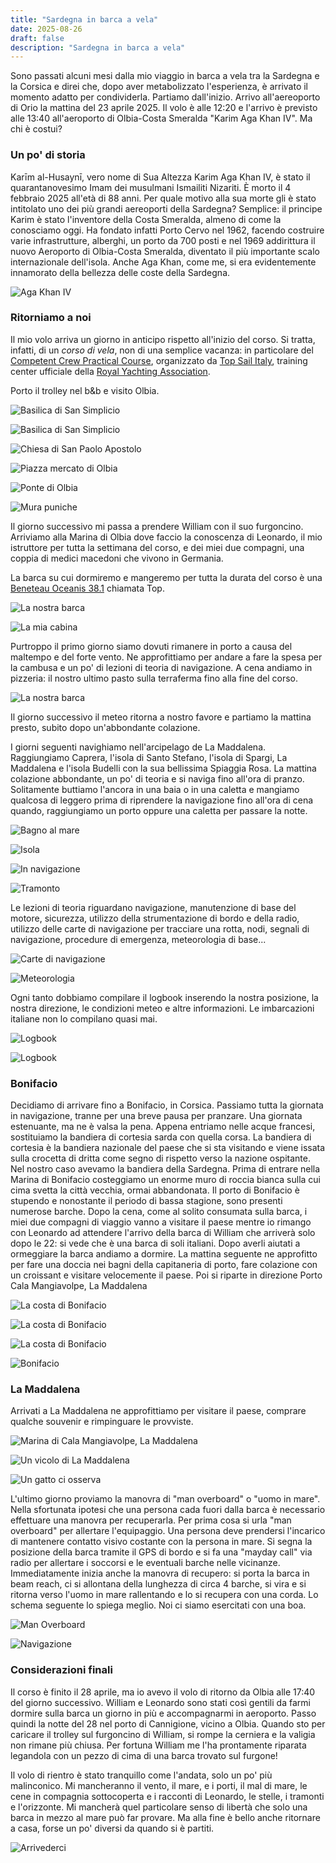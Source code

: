 ```yaml
---
title: "Sardegna in barca a vela"
date: 2025-08-26
draft: false
description: "Sardegna in barca a vela"
---
```


Sono passati alcuni mesi dalla mio viaggio in barca a vela tra la Sardegna e la Corsica e direi che, dopo aver metabolizzato l'esperienza, è arrivato il momento adatto per condividerla.
Partiamo dall'inizio. Arrivo all'aereoporto di Orio la mattina del 23 aprile 2025. Il volo è alle 12:20 e l'arrivo è previsto alle 13:40 all'aeroporto di Olbia-Costa Smeralda "Karim Aga Khan IV". Ma chi è costui? 

### Un po' di storia

Karīm al-Husaynī, vero nome di Sua Altezza Karim Aga Khan IV, è stato il quarantanovesimo Imam dei musulmani Ismailiti Nizariti. È morto il 4 febbraio 2025 all'età di 88 anni. Per quale motivo alla sua morte gli è stato intitolato uno dei più grandi aereoporti della Sardegna? Semplice: il principe Karim è stato l'inventore della Costa Smeralda, almeno di come la conosciamo oggi. Ha fondato infatti Porto Cervo nel 1962, facendo costruire varie infrastrutture, alberghi, un porto da 700 posti e nel 1969 addirittura il nuovo Aeroporto di Olbia-Costa Smeralda, diventato il più importante scalo internazionale dell'isola. Anche Aga Khan, come me, si era evidentemente innamorato della bellezza delle coste della Sardegna.

![Aga Khan IV](IMG_Aga_Khan.jpeg "Aga Khan IV nel 2014")

### Ritorniamo a noi

Il mio volo arriva un giorno in anticipo rispetto all'inizio del corso. Si tratta, infatti, di un *corso di vela*, non di una semplice vacanza: in particolare del [Competent Crew Practical Course](https://www.rya.org.uk/training/courses/Competent-Crew-Practical-Course-CCCC), organizzato da [Top Sail Italy](https://www.topsailitaly.com/), training center ufficiale della [Royal Yachting Association](https://en.wikipedia.org/wiki/Royal_Yachting_Association).

Porto il trolley nel b&b e visito Olbia.

![Basilica di San Simplicio](20250423_174806.jpg "Basilica di San Simplicio")

![Basilica di San Simplicio](20250423_174400.jpg "Basilica di San Simplicio")

![Chiesa di San Paolo Apostolo](20250423_155552.jpg "Chiesa di San Paolo Apostolo")

![Piazza mercato di Olbia](20250423_143741.jpg "Piazza mercato di Olbia")

![Ponte di Olbia](20250423_162620.jpg "Ponte di Olbia")

![Mura puniche](20250423_160619.jpg "Mura puniche")

Il giorno successivo mi passa a prendere William con il suo furgoncino. Arriviamo alla Marina di Olbia dove faccio la conoscenza di Leonardo, il mio istruttore per tutta la settimana del corso, e dei miei due compagni, una coppia di medici macedoni che vivono in Germania.

La barca su cui dormiremo e mangeremo per tutta la durata del corso è una [Beneteau Oceanis 38.1](https://www.beneteau.com/it/oceanis-2005-2014/oceanis-381) chiamata Top.

![La nostra barca](20250424_121225.jpg "La nostra barca battente bandiera inglese")

![La mia cabina](20250424_120441.jpg "La mia cabina")

Purtroppo il primo giorno siamo dovuti rimanere in porto a causa del maltempo e del forte vento. Ne approfittiamo per andare a fare la spesa per la cambusa e un po' di lezioni di teoria di navigazione. A cena andiamo in pizzeria: il nostro ultimo pasto sulla terraferma fino alla fine del corso.

![La nostra barca](IMG-20250426-WA0017.jpg "La nostra barca in mare")

Il giorno successivo il meteo ritorna a nostro favore e partiamo la mattina presto, subito dopo un'abbondante colazione.

I giorni seguenti navighiamo nell'arcipelago de La Maddalena. Raggiungiamo Caprera, l'isola di Santo Stefano, l'isola di Spargi, La Maddalena e l'isola Budelli con la sua bellissima Spiaggia Rosa. La mattina colazione abbondante, un po' di teoria e si naviga fino all'ora di pranzo. Solitamente buttiamo l'ancora in una baia o in una caletta e mangiamo qualcosa di leggero prima di riprendere la navigazione fino all'ora di cena quando, raggiungiamo un porto oppure una caletta per passare la notte. 

![Bagno al mare](IMG-20250426-WA0007.jpg "Un veloce tuffo")

![Isola](20250426_130649.jpg)

![In navigazione](20250428_170943.jpg "In navigazione")

![Tramonto](20250428_200237.jpg "In vela al tramonto")

Le lezioni di teoria riguardano navigazione, manutenzione di base del motore, sicurezza, utilizzo della strumentazione di bordo e della radio, utilizzo delle carte di navigazione per tracciare una rotta, nodi, segnali di navigazione, procedure di emergenza, meteorologia di base... 

![Carte di navigazione](20250425_115540.jpg "Carte di navigazione")

![Meteorologia](20250428_094725.jpg "Un po' di lezioni di meteorologia")

Ogni tanto dobbiamo compilare il logbook inserendo la nostra posizione, la nostra direzione, le condizioni meteo e altre informazioni. Le imbarcazioni italiane non lo compilano quasi mai.

![Logbook](20250429_141949.jpg)

![Logbook](20250429_142039.jpg "Il logbook o 'diario di bordo'")

### Bonifacio

Decidiamo di arrivare fino a Bonifacio, in Corsica. Passiamo tutta la giornata in navigazione, tranne per una breve pausa per pranzare. Una giornata estenuante, ma ne è valsa la pena. Appena entriamo nelle acque francesi, sostituiamo la bandiera di cortesia sarda con quella corsa. La bandiera di cortesia è la bandiera nazionale del paese che si sta visitando e viene issata sulla crocetta di dritta come segno di rispetto verso la nazione ospitante. Nel nostro caso avevamo la bandiera della Sardegna. Prima di entrare nella Marina di Bonifacio costeggiamo un enorme muro di roccia bianca sulla cui cima svetta la città vecchia, ormai abbandonata. Il porto di Bonifacio è stupendo e nonostante il periodo di bassa stagione, sono presenti numerose barche. Dopo la cena, come al solito consumata sulla barca, i miei due compagni di viaggio vanno a visitare il paese mentre io rimango con Leonardo ad attendere l'arrivo della barca di William che arriverà solo dopo le 22: si vede che è una barca di soli italiani. Dopo averli aiutati a ormeggiare la barca andiamo a dormire. La mattina seguente ne approfitto per fare una doccia nei bagni della capitaneria di porto, fare colazione con un croissant e visitare velocemente il paese. Poi si riparte in direzione Porto Cala Mangiavolpe, La Maddalena

![La costa di Bonifacio](20250426_190950.jpg "La costa di Bonifacio")

![La costa di Bonifacio](20250426_190744.jpg "La costa di Bonifacio")

![La costa di Bonifacio](20250426_185739.jpg "La costa di Bonifacio")

![Bonifacio](20250426_192158.jpg "Bonifacio")

### La Maddalena

Arrivati a La Maddalena ne approfittiamo per visitare il paese, comprare qualche souvenir e rimpinguare le provviste.

![Marina di Cala Mangiavolpe, La Maddalena](20250427_194703.jpg "Marina di Cala Mangiavolpe, La Maddalena")

![Un vicolo di La Maddalena](20250427_190024.jpg "Un vicolo di La Maddalena")

![Un gatto ci osserva](20250427_190144.jpg "Un gatto ci osserva")

L'ultimo giorno proviamo la manovra di "man overboard" o "uomo in mare". Nella sfortunata ipotesi che una persona cada fuori dalla barca è necessario effettuare una manovra per recuperarla. Per prima cosa si urla "man overboard" per allertare l'equipaggio. Una persona deve prendersi l'incarico di mantenere contatto visivo costante con la persona in mare. Si segna la posizione della barca tramite il GPS di bordo e si fa una "mayday call" via radio per allertare i soccorsi e le eventuali barche nelle vicinanze. Immediatamente inizia anche la manovra di recupero: si porta la barca in beam reach, ci si allontana della lunghezza di circa 4 barche, si vira e si ritorna verso l'uomo in mare rallentando e lo si recupera con una corda. Lo schema seguente lo spiega meglio. Noi ci siamo esercitati con una boa.

![Man Overboard](news-2022-12-19-MOB-figure-eight-diagram.png "Man Overboard")

![Navigazione](News-2019-02-11-Points-of-Sail-624x665.jpg "Navigazione")

### Considerazioni finali

Il corso è finito il 28 aprile, ma io avevo il volo di ritorno da Olbia alle 17:40 del giorno successivo. William e Leonardo sono stati così gentili da farmi dormire sulla barca un giorno in più e accompagnarmi in aeroporto. Passo quindi la notte del 28 nel porto di Cannigione, vicino a Olbia. Quando sto per caricare il trolley sul furgoncino di William, si rompe la cerniera e la valigia non rimane più chiusa. Per fortuna William me l'ha prontamente riparata legandola con un pezzo di cima di una barca trovato sul furgone!

Il volo di rientro è stato tranquillo come l'andata, solo un po' più malinconico. Mi mancheranno il vento, il mare, e i porti, il mal di mare, le cene in compagnia sottocoperta e i racconti di Leonardo, le stelle, i tramonti e l'orizzonte. Mi mancherà quel particolare senso di libertà che solo una barca in mezzo al mare può far provare. Ma alla fine è bello anche ritornare a casa, forse un po' diversi da quando si è partiti.

![Arrivederci](IMG-20250426-WA0019.jpg "Arrivederci")
